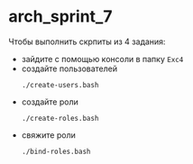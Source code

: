 # arch_sprint_7

Чтобы выполнить скрпиты из 4 задания:
- зайдите с помощью консоли в папку `Exc4`
- создайте пользователей
  ```
  ./create-users.bash
  ```
- создайте роли
  ```
  ./create-roles.bash
  ```
- свяжите роли
  ```
  ./bind-roles.bash
  ```